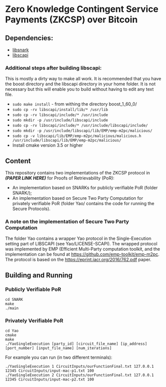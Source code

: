 # Zero Knowledge Contingent Service Payments (ZKCSP) over Bitcoin


## Dependencies:

* [libsnark](https://github.com/scipr-lab/libsnark/)
* [libscapi](https://github.com/cryptobiu/libscapi/)


### Additional steps after building libscapi: 
This is mostly a dirty way to make all work. It is recommended that you have the boost directory and the libscapi directory in your home folder. It is not necessary but this will enable you to build without having to edit any text file.

* `sudo make install` - from withing the directory boost_1_60_0/
* `sudo cp -rv libscapi/install/lib/* /usr/lib`
* `sudo cp -rv libscapi/include/* /usr/include`
* `sudo mkdir -p /usr/include/libscapi/include` 
* `sudo cp -rv libscapi/include/* /usr/include/libscapi/include/`
* `sudo mkdir -p /usr/include/libscapi/lib/EMP/emp-m2pc/malicious/`
* `sudo cp -v libscapi/lib/EMP/emp-m2pc/malicious/malicious.h /usr/include/libscapi/lib/EMP/emp-m2pc/malicious/`
* Install cmake version 3.5 or higher

## Content

This repository contains two implementations of the ZKCSP protocol in ***(PAPER LINK HERE)*** for Proofs of Retrievability (PoR):

* An implementation based on SNARKs for publicly verifiable PoR (folder SNARK/);
* An implementation based on Secure Two Party Computation for privately verifiable PoR (folder Yao/ contains the code for running the Secure Protocols).

### A note on the implementation of Secure Two Party Computation
The folder Yao contains a wrapper Yao protocol in the Single-Execution setting part of LIBSCAPI (see Yao/LICENSE-SCAPI).
The wrapped protocol was implemented by EMP (Efficient Multi-Party computation toolkit, and the implementation can be
found at https://github.com/emp-toolkit/emp-m2pc.
The protocol is based on the https://eprint.iacr.org/2016/762.pdf paper.


## Building and Running

### Publicly Verifiable PoR
```
cd SNARK
make
./main

```

### Privately Verifiable PoR

```
cd Yao
cmake
make
./YaoSingleExecution [party_id] [circuit_file_name] [ip_address] [port_number] [input_file_name] [num_iterations]
```

For example you can run (in two different terminals):
```
./YaoSingleExecution 1 CircuitInputs/ourFunctionFinal.txt 127.0.0.1 12345 CircuitInputs/input-mac-p1.txt 100
./YaoSingleExecution 2 CircuitInputs/ourFunctionFinal.txt 127.0.0.1 12345 CircuitInputs/input-mac-p2.txt 100
```





